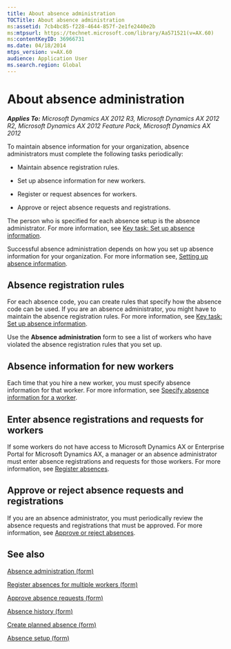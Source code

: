 ```yaml
---
title: About absence administration
TOCTitle: About absence administration
ms:assetid: 7cb4bc85-f228-4644-857f-2e1fe2440e2b
ms:mtpsurl: https://technet.microsoft.com/library/Aa571521(v=AX.60)
ms:contentKeyID: 36966731
ms.date: 04/18/2014
mtps_version: v=AX.60
audience: Application User
ms.search.region: Global
---
```


# About absence administration 


_**Applies To:** Microsoft Dynamics AX 2012 R3, Microsoft Dynamics AX 2012 R2, Microsoft Dynamics AX 2012 Feature Pack, Microsoft Dynamics AX 2012_

To maintain absence information for your organization, absence administrators must complete the following tasks periodically:

  - Maintain absence registration rules.

  - Set up absence information for new workers.

  - Register or request absences for workers.

  - Approve or reject absence requests and registrations.

The person who is specified for each absence setup is the absence administrator. For more information, see [Key task: Set up absence information](key-task-set-up-absence-information.md).

Successful absence administration depends on how you set up absence information for your organization. For more information see, [Setting up absence information](setting-up-absence-information.md).

## Absence registration rules

For each absence code, you can create rules that specify how the absence code can be used. If you are an absence administrator, you might have to maintain the absence registration rules. For more information, see [Key task: Set up absence information](key-task-set-up-absence-information.md).

Use the **Absence administration** form to see a list of workers who have violated the absence registration rules that you set up.

## Absence information for new workers

Each time that you hire a new worker, you must specify absence information for that worker. For more information, see [Specify absence information for a worker](specify-absence-information-for-a-worker.md).

## Enter absence registrations and requests for workers

If some workers do not have access to Microsoft Dynamics AX or Enterprise Portal for Microsoft Dynamics AX, a manager or an absence administrator must enter absence registrations and requests for those workers. For more information, see [Register absences](register-absences.md).

## Approve or reject absence requests and registrations

If you are an absence administrator, you must periodically review the absence requests and registrations that must be approved. For more information, see [Approve or reject absences](approve-or-reject-absences.md).

## See also

[Absence administration (form)](https://technet.microsoft.com/library/aa556694\(v=ax.60\))

[Register absences for multiple workers (form)](https://technet.microsoft.com/library/aa554509\(v=ax.60\))

[Approve absence requests (form)](https://technet.microsoft.com/library/aa500373\(v=ax.60\))

[Absence history (form)](https://technet.microsoft.com/library/aa582545\(v=ax.60\))

[Create planned absence (form)](https://technet.microsoft.com/library/aa618740\(v=ax.60\))

[Absence setup (form)](https://technet.microsoft.com/library/aa583231\(v=ax.60\))

  


